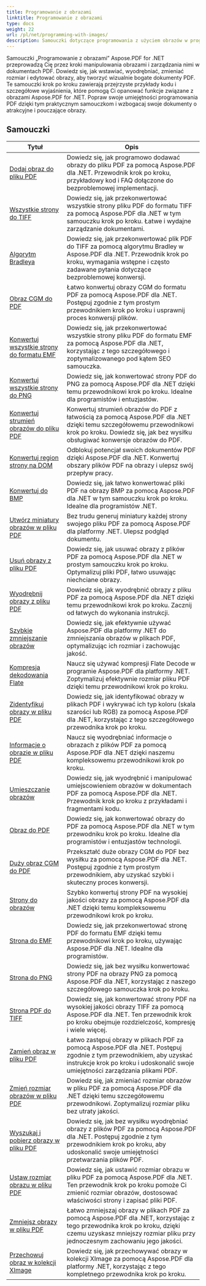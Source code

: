 ```yaml
---
title: Programowanie z obrazami
linktitle: Programowanie z obrazami
type: docs
weight: 22
url: /pl/net/programming-with-images/
description: Samouczki dotyczące programowania z użyciem obrazów w programie Aspose.PDF for .NET uczą, jak manipulować obrazami i zarządzać nimi w dokumentach PDF.
---
```


Samouczki „Programowanie z obrazami” Aspose.PDF for .NET przeprowadzą Cię przez kroki manipulowania obrazami i zarządzania nimi w dokumentach PDF. Dowiedz się, jak wstawiać, wyodrębniać, zmieniać rozmiar i edytować obrazy, aby tworzyć wizualnie bogate dokumenty PDF. Te samouczki krok po kroku zawierają przejrzyste przykłady kodu i szczegółowe wyjaśnienia, które pomogą Ci opanować funkcje związane z obrazami Aspose.PDF for .NET. Popraw swoje umiejętności programowania PDF dzięki tym praktycznym samouczkom i wzbogacaj swoje dokumenty o atrakcyjne i pouczające obrazy.

## Samouczki
| Tytuł | Opis |
| --- | --- | 
| [Dodaj obraz do pliku PDF](./add-image/) | Dowiedz się, jak programowo dodawać obrazy do pliku PDF za pomocą Aspose.PDF dla .NET. Przewodnik krok po kroku, przykładowy kod i FAQ dołączone do bezproblemowej implementacji. |  
| [Wszystkie strony do TIFF](./all-pages-to-tiff/) | Dowiedz się, jak przekonwertować wszystkie strony pliku PDF do formatu TIFF za pomocą Aspose.PDF dla .NET w tym samouczku krok po kroku. Łatwe i wydajne zarządzanie dokumentami. |  
| [Algorytm Bradleya](./bradley-algorithm/) | Dowiedz się, jak przekonwertować plik PDF do TIFF za pomocą algorytmu Bradley w Aspose.PDF dla .NET. Przewodnik krok po kroku, wymagania wstępne i często zadawane pytania dotyczące bezproblemowej konwersji. |  
| [Obraz CGM do PDF](./cgm-image-to-pdf/) | Łatwo konwertuj obrazy CGM do formatu PDF za pomocą Aspose.PDF dla .NET. Postępuj zgodnie z tym prostym przewodnikiem krok po kroku i usprawnij proces konwersji plików. |  
| [Konwertuj wszystkie strony do formatu EMF](./convert-all-pages-to-emf/) | Dowiedz się, jak przekonwertować wszystkie strony pliku PDF do formatu EMF za pomocą Aspose.PDF dla .NET, korzystając z tego szczegółowego i zoptymalizowanego pod kątem SEO samouczka. |  
| [Konwertuj wszystkie strony do PNG](./convert-all-pages-to-png/) | Dowiedz się, jak konwertować strony PDF do PNG za pomocą Aspose.PDF dla .NET dzięki temu przewodnikowi krok po kroku. Idealne dla programistów i entuzjastów. |  
| [Konwertuj strumień obrazów do pliku PDF](./convert-image-stream-to-pdf/) | Konwertuj strumień obrazów do PDF z łatwością za pomocą Aspose.PDF dla .NET dzięki temu szczegółowemu przewodnikowi krok po kroku. Dowiedz się, jak bez wysiłku obsługiwać konwersje obrazów do PDF. |  
| [Konwertuj region strony na DOM](./convert-page-region-to-dom/) | Odblokuj potencjał swoich dokumentów PDF dzięki Aspose.PDF dla .NET. Konwertuj obszary plików PDF na obrazy i ulepsz swój przepływ pracy. |  
| [Konwertuj do BMP](./convert-to-bmp/) | Dowiedz się, jak łatwo konwertować pliki PDF na obrazy BMP za pomocą Aspose.PDF dla .NET w tym samouczku krok po kroku. Idealne dla programistów .NET. |  
| [Utwórz miniatury obrazów w pliku PDF](./create-thumbnail-images/) | Bez trudu generuj miniatury każdej strony swojego pliku PDF za pomocą Aspose.PDF dla platformy .NET. Ulepsz podgląd dokumentu. |  
| [Usuń obrazy z pliku PDF](./delete-images/) | Dowiedz się, jak usuwać obrazy z plików PDF za pomocą Aspose.PDF dla .NET w prostym samouczku krok po kroku. Optymalizuj pliki PDF, łatwo usuwając niechciane obrazy. |  
| [Wyodrębnij obrazy z pliku PDF](./extract-images/) | Dowiedz się, jak wyodrębnić obrazy z pliku PDF za pomocą Aspose.PDF dla .NET dzięki temu przewodnikowi krok po kroku. Zacznij od łatwych do wykonania instrukcji. |  
| [Szybkie zmniejszanie obrazów](./fast-shrink-images/) | Dowiedz się, jak efektywnie używać Aspose.PDF dla platformy .NET do zmniejszania obrazów w plikach PDF, optymalizując ich rozmiar i zachowując jakość. |  
| [Kompresja dekodowania Flate](./flate-decode-compression/) | Naucz się używać kompresji Flate Decode w programie Aspose.PDF dla platformy .NET. Zoptymalizuj efektywnie rozmiar pliku PDF dzięki temu przewodnikowi krok po kroku. |  
| [Zidentyfikuj obrazy w pliku PDF](./identify-images/) | Dowiedz się, jak identyfikować obrazy w plikach PDF i wykrywać ich typ koloru (skala szarości lub RGB) za pomocą Aspose.PDF dla .NET, korzystając z tego szczegółowego przewodnika krok po kroku. |  
| [Informacje o obrazie w pliku PDF](./image-information/) | Naucz się wyodrębniać informacje o obrazach z plików PDF za pomocą Aspose.PDF dla .NET dzięki naszemu kompleksowemu przewodnikowi krok po kroku. |  
| [Umieszczanie obrazów](./image-placements/) | Dowiedz się, jak wyodrębnić i manipulować umiejscowieniem obrazów w dokumentach PDF za pomocą Aspose.PDF dla .NET. Przewodnik krok po kroku z przykładami i fragmentami kodu. |  
| [Obraz do PDF](./image-to-pdf/) | Dowiedz się, jak konwertować obrazy do PDF za pomocą Aspose.PDF dla .NET w tym przewodniku krok po kroku. Idealne dla programistów i entuzjastów technologii. |  
| [Duży obraz CGM do PDF](./large-cgm-image-to-pdf/) | Przekształć duże obrazy CGM do PDF bez wysiłku za pomocą Aspose.PDF dla .NET. Postępuj zgodnie z tym prostym przewodnikiem, aby uzyskać szybki i skuteczny proces konwersji. |  
| [Strony do obrazów](./pages-to-images/) | Szybko konwertuj strony PDF na wysokiej jakości obrazy za pomocą Aspose.PDF dla .NET dzięki temu kompleksowemu przewodnikowi krok po kroku. |  
| [Strona do EMF](./page-to-emf/) | Dowiedz się, jak przekonwertować stronę PDF do formatu EMF dzięki temu przewodnikowi krok po kroku, używając Aspose.PDF dla .NET. Idealne dla programistów. |  
| [Strona do PNG](./page-to-png/) | Dowiedz się, jak bez wysiłku konwertować strony PDF na obrazy PNG za pomocą Aspose.PDF dla .NET, korzystając z naszego szczegółowego samouczka krok po kroku. |  
| [Strona PDF do TIFF](./page-to-tiff/) | Dowiedz się, jak konwertować strony PDF na wysokiej jakości obrazy TIFF za pomocą Aspose.PDF dla .NET. Ten przewodnik krok po kroku obejmuje rozdzielczość, kompresję i wiele więcej. |  
| [Zamień obraz w pliku PDF](./replace-image/) | Łatwo zastępuj obrazy w plikach PDF za pomocą Aspose.PDF dla .NET. Postępuj zgodnie z tym przewodnikiem, aby uzyskać instrukcje krok po kroku i udoskonalić swoje umiejętności zarządzania plikami PDF. |  
| [Zmień rozmiar obrazów w pliku PDF](./resize-images/) | Dowiedz się, jak zmieniać rozmiar obrazów w pliku PDF za pomocą Aspose.PDF dla .NET dzięki temu szczegółowemu przewodnikowi. Zoptymalizuj rozmiar pliku bez utraty jakości. |  
| [Wyszukaj i pobierz obrazy w pliku PDF](./search-and-get-images/) | Dowiedz się, jak bez wysiłku wyodrębniać obrazy z plików PDF za pomocą Aspose.PDF dla .NET. Postępuj zgodnie z tym przewodnikiem krok po kroku, aby udoskonalić swoje umiejętności przetwarzania plików PDF. |  
| [Ustaw rozmiar obrazu w pliku PDF](./set-image-size/) | Dowiedz się, jak ustawić rozmiar obrazu w pliku PDF za pomocą Aspose.PDF dla .NET. Ten przewodnik krok po kroku pomoże Ci zmienić rozmiar obrazów, dostosować właściwości strony i zapisać pliki PDF. |  
| [Zmniejsz obrazy w pliku PDF](./shrink-images/) | Łatwo zmniejszaj obrazy w plikach PDF za pomocą Aspose.PDF dla .NET, korzystając z tego przewodnika krok po kroku, dzięki czemu uzyskasz mniejszy rozmiar pliku przy jednoczesnym zachowaniu jego jakości. |  
| [Przechowuj obraz w kolekcji XImage](./store-image-in-ximage-collection/) |  Dowiedz się, jak przechowywać obrazy w kolekcji XImage za pomocą Aspose.PDF dla platformy .NET, korzystając z tego kompletnego przewodnika krok po kroku. |  
